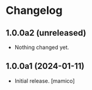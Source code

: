 # Changelog

## 1.0.0a2 (unreleased)


- Nothing changed yet.


## 1.0.0a1 (2024-01-11)

-   Initial release. \[mamico\]
